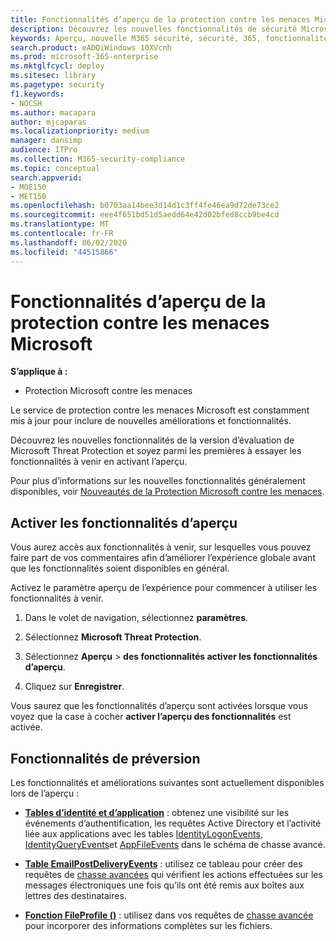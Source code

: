 ```yaml
---
title: Fonctionnalités d’aperçu de la protection contre les menaces Microsoft
description: Découvrez les nouvelles fonctionnalités de sécurité Microsoft 365
keywords: Aperçu, nouvelle M365 sécurité, sécurité, 365, fonctionnalités
search.product: eADQiWindows 10XVcnh
ms.prod: microsoft-365-enterprise
ms.mktglfcycl: deploy
ms.sitesec: library
ms.pagetype: security
f1.keywords:
- NOCSH
ms.author: macapara
author: mjcaparas
ms.localizationpriority: medium
manager: dansimp
audience: ITPro
ms.collection: M365-security-compliance
ms.topic: conceptual
search.appverid:
- MOE150
- MET150
ms.openlocfilehash: b0703aa14bee3d14d1c3ff4fe46ea9d72de73ce2
ms.sourcegitcommit: eee4f651bd51d5aedd64e42d02bfed8ccb9be4cd
ms.translationtype: MT
ms.contentlocale: fr-FR
ms.lasthandoff: 06/02/2020
ms.locfileid: "44515866"
---
```

# <a name="microsoft-threat-protection-preview-features"></a>Fonctionnalités d’aperçu de la protection contre les menaces Microsoft

**S’applique à :**
- Protection Microsoft contre les menaces


Le service de protection contre les menaces Microsoft est constamment mis à jour pour inclure de nouvelles améliorations et fonctionnalités.

Découvrez les nouvelles fonctionnalités de la version d’évaluation de Microsoft Threat Protection et soyez parmi les premières à essayer les fonctionnalités à venir en activant l’aperçu.

Pour plus d’informations sur les nouvelles fonctionnalités généralement disponibles, voir [Nouveautés de la Protection Microsoft contre les menaces](whats-new.md).

## <a name="turn-on-preview-features"></a>Activer les fonctionnalités d’aperçu
Vous aurez accès aux fonctionnalités à venir, sur lesquelles vous pouvez faire part de vos commentaires afin d’améliorer l’expérience globale avant que les fonctionnalités soient disponibles en général.

Activez le paramètre aperçu de l’expérience pour commencer à utiliser les fonctionnalités à venir.

1. Dans le volet de navigation, sélectionnez **paramètres**.

2. Sélectionnez **Microsoft Threat Protection**.


3. Sélectionnez **Aperçu**  >  **des fonctionnalités activer les fonctionnalités d’aperçu**. 

3. Cliquez sur **Enregistrer**.

Vous saurez que les fonctionnalités d’aperçu sont activées lorsque vous voyez que la case à cocher **activer l’aperçu des fonctionnalités** est activée. 

## <a name="preview-features"></a>Fonctionnalités de préversion
Les fonctionnalités et améliorations suivantes sont actuellement disponibles lors de l’aperçu :

- **[Tables d’identité et d’application](advanced-hunting-schema-tables.md)** : obtenez une visibilité sur les événements d’authentification, les requêtes Active Directory et l’activité liée aux applications avec les tables [IdentityLogonEvents](advanced-hunting-identitylogonevents-table.md), [IdentityQueryEvents](advanced-hunting-identityqueryevents-table.md)et [AppFileEvents](advanced-hunting-appfileevents-table.md) dans le schéma de chasse avancé.

- **[Table EmailPostDeliveryEvents](advanced-hunting-emailpostdeliveryevents-table.md)** : utilisez ce tableau pour créer des requêtes de [chasse avancées](advanced-hunting-overview.md) qui vérifient les actions effectuées sur les messages électroniques une fois qu’ils ont été remis aux boîtes aux lettres des destinataires.

- **[Fonction FileProfile ()](advanced-hunting-fileprofile-function.md)** : utilisez dans vos requêtes de [chasse avancée](advanced-hunting-overview.md) pour incorporer des informations complètes sur les fichiers.

